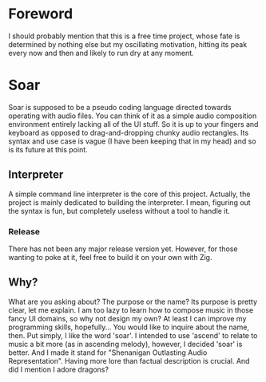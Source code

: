 # Foreword

I should probably mention that this is a free time project, whose fate is determined by nothing else but my oscillating motivation, hitting its peak every now and then and likely to run dry at any moment.

# Soar

Soar is supposed to be a pseudo coding language directed towards operating with audio files. You can think of it as a simple audio composition environment entirely lacking all of the UI stuff. So it is up to your fingers and keyboard as opposed to drag-and-dropping chunky audio rectangles. 
Its syntax and use case is vague (I have been keeping that in my head) and so is its future at this point.

## Interpreter

A simple command line interpreter is the core of this project. Actually, the project is mainly dedicated to building the interpreter. I mean, figuring out the syntax is fun, but completely useless without a tool to handle it.

### Release

There has not been any major release version yet. However, for those wanting to poke at it, feel free to build it on your own with Zig.

## Why?

What are you asking about? 
The purpose or the name? 
Its purpose is pretty clear, let me explain. I am too lazy to learn how to compose music in those fancy UI domains, so why not design my own? At least I can improve my programming skills, hopefully... 
You would like to inquire about the name, then. Put simply, I like the word 'soar'. I intended to use 'ascend' to relate to music a bit more (as in ascending melody), however, I decided 'soar' is better. And I made it stand for "Shenanigan Outlasting Audio Representation". 
Having more lore than factual description is crucial. 
And did I mention I adore dragons?